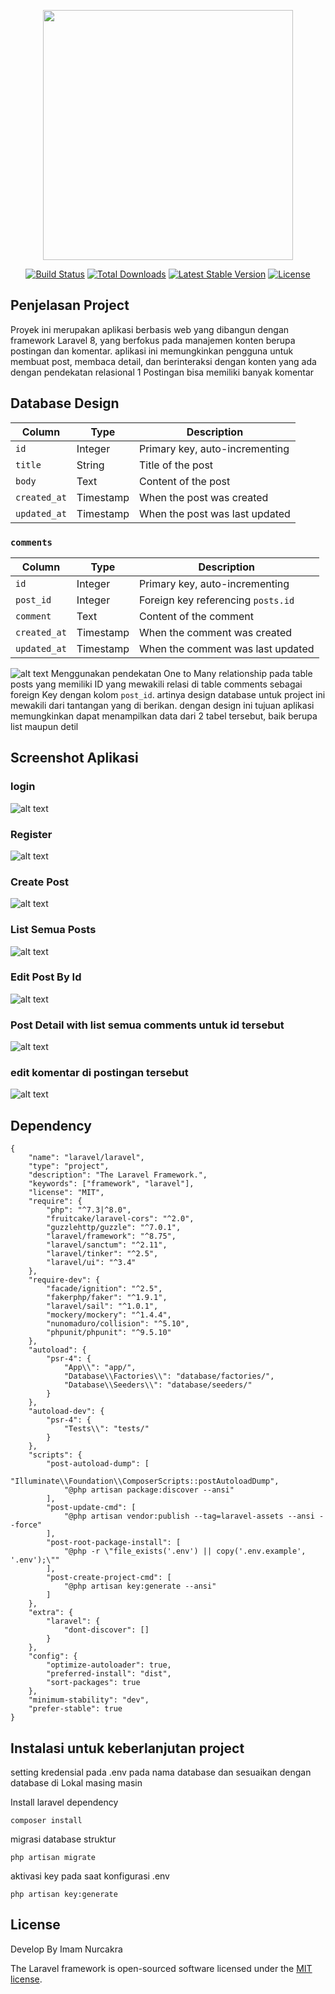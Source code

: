 <p align="center"><a href="https://laravel.com" target="_blank"><img src="https://raw.githubusercontent.com/laravel/art/master/logo-lockup/5%20SVG/2%20CMYK/1%20Full%20Color/laravel-logolockup-cmyk-red.svg" width="400"></a></p>

<p align="center">
<a href="https://travis-ci.org/laravel/framework"><img src="https://travis-ci.org/laravel/framework.svg" alt="Build Status"></a>
<a href="https://packagist.org/packages/laravel/framework"><img src="https://img.shields.io/packagist/dt/laravel/framework" alt="Total Downloads"></a>
<a href="https://packagist.org/packages/laravel/framework"><img src="https://img.shields.io/packagist/v/laravel/framework" alt="Latest Stable Version"></a>
<a href="https://packagist.org/packages/laravel/framework"><img src="https://img.shields.io/packagist/l/laravel/framework" alt="License"></a>
</p>

## Penjelasan Project

Proyek ini merupakan aplikasi berbasis web yang dibangun dengan framework Laravel 8, yang berfokus pada manajemen konten berupa postingan dan komentar. aplikasi ini memungkinkan pengguna untuk membuat post, membaca detail, dan berinteraksi dengan konten yang ada dengan pendekatan relasional 1 Postingan bisa memiliki banyak komentar

## Database Design

| Column       | Type      | Description                    |
| ------------ | --------- | ------------------------------ |
| `id`         | Integer   | Primary key, auto-incrementing |
| `title`      | String    | Title of the post              |
| `body`       | Text      | Content of the post            |
| `created_at` | Timestamp | When the post was created      |
| `updated_at` | Timestamp | When the post was last updated |

### `comments`

| Column       | Type      | Description                        |
| ------------ | --------- | ---------------------------------- |
| `id`         | Integer   | Primary key, auto-incrementing     |
| `post_id`    | Integer   | Foreign key referencing `posts.id` |
| `comment`    | Text      | Content of the comment             |
| `created_at` | Timestamp | When the comment was created       |
| `updated_at` | Timestamp | When the comment was last updated  |


![alt text](https://raw.githubusercontent.com/imamNurC/Interview/main/ss/db_design.png)
Menggunakan pendekatan One to Many relationship pada table posts yang memiliki ID yang mewakili relasi di table comments sebagai foreign Key dengan kolom `post_id`. artinya design database untuk project ini mewakili dari tantangan yang di berikan. dengan design ini tujuan aplikasi memungkinkan dapat menampilkan data dari 2 tabel tersebut, baik berupa list maupun detil 

## Screenshot Aplikasi

### login

![alt text](https://raw.githubusercontent.com/imamNurC/Interview/main/ss/login.png)

### Register

![alt text](https://raw.githubusercontent.com/imamNurC/Interview/main/ss/register.png)

### Create Post

![alt text](https://raw.githubusercontent.com/imamNurC/Interview/main/ss/createPost.png)

### List Semua Posts

![alt text](https://raw.githubusercontent.com/imamNurC/Interview/main/ss/postList.png)

### Edit Post By Id

![alt text](https://raw.githubusercontent.com/imamNurC/Interview/main/ss/editPostDetail.png)

### Post Detail with list semua comments untuk id tersebut

![alt text](https://raw.githubusercontent.com/imamNurC/Interview/main/ss/postDetail.png)

### edit komentar di postingan tersebut

![alt text](https://raw.githubusercontent.com/imamNurC/Interview/main/ss/editDetailComment.png)

## Dependency

```
{
    "name": "laravel/laravel",
    "type": "project",
    "description": "The Laravel Framework.",
    "keywords": ["framework", "laravel"],
    "license": "MIT",
    "require": {
        "php": "^7.3|^8.0",
        "fruitcake/laravel-cors": "^2.0",
        "guzzlehttp/guzzle": "^7.0.1",
        "laravel/framework": "^8.75",
        "laravel/sanctum": "^2.11",
        "laravel/tinker": "^2.5",
        "laravel/ui": "^3.4"
    },
    "require-dev": {
        "facade/ignition": "^2.5",
        "fakerphp/faker": "^1.9.1",
        "laravel/sail": "^1.0.1",
        "mockery/mockery": "^1.4.4",
        "nunomaduro/collision": "^5.10",
        "phpunit/phpunit": "^9.5.10"
    },
    "autoload": {
        "psr-4": {
            "App\\": "app/",
            "Database\\Factories\\": "database/factories/",
            "Database\\Seeders\\": "database/seeders/"
        }
    },
    "autoload-dev": {
        "psr-4": {
            "Tests\\": "tests/"
        }
    },
    "scripts": {
        "post-autoload-dump": [
            "Illuminate\\Foundation\\ComposerScripts::postAutoloadDump",
            "@php artisan package:discover --ansi"
        ],
        "post-update-cmd": [
            "@php artisan vendor:publish --tag=laravel-assets --ansi --force"
        ],
        "post-root-package-install": [
            "@php -r \"file_exists('.env') || copy('.env.example', '.env');\""
        ],
        "post-create-project-cmd": [
            "@php artisan key:generate --ansi"
        ]
    },
    "extra": {
        "laravel": {
            "dont-discover": []
        }
    },
    "config": {
        "optimize-autoloader": true,
        "preferred-install": "dist",
        "sort-packages": true
    },
    "minimum-stability": "dev",
    "prefer-stable": true
}

```

## Instalasi untuk keberlanjutan project
setting kredensial pada .env pada nama database dan sesuaikan dengan database di Lokal masing masin

Install laravel dependency
```
composer install
```

migrasi database struktur  
```
php artisan migrate
```

aktivasi key pada saat konfigurasi .env
```
php artisan key:generate
```

## License

Develop By Imam Nurcakra

The Laravel framework is open-sourced software licensed under the [MIT license](https://opensource.org/licenses/MIT).
